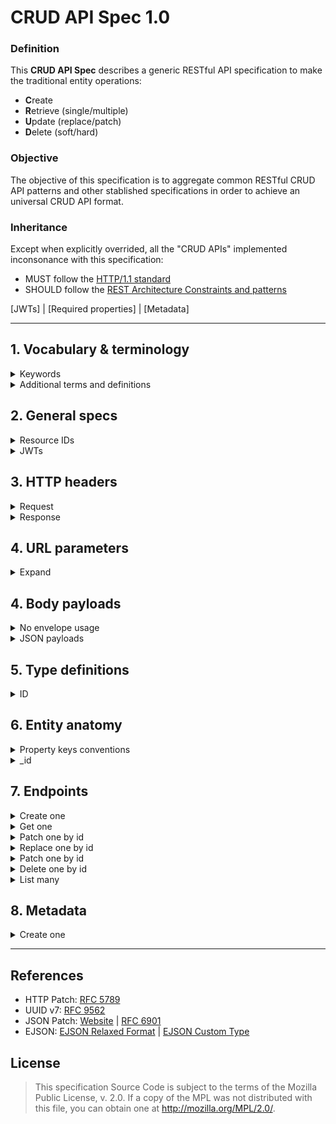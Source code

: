 # CRUD API Spec 1.0

### Definition
This **CRUD API Spec** describes a generic RESTful API specification to make the traditional entity operations:
- **C**reate
- **R**etrieve (single/multiple)
- **U**pdate (replace/patch)
- **D**elete (soft/hard)

### Objective
The objective of this specification is to aggregate common RESTful CRUD API patterns and other stablished specifications in order to achieve an universal CRUD API format.

### Inheritance
Except when explicitly overrided, all the "CRUD APIs" implemented inconsonance with this specification:
- MUST follow the [HTTP/1.1 standard](https://datatracker.ietf.org/doc/html/rfc2616)
- SHOULD follow the [REST Architecture Constraints and patterns](https://restfulapi.net/)

[JWTs] | [Required properties] | [Metadata]

---

## 1. Vocabulary & terminology
<details>
  <summary>Keywords</summary>

  ### Keywords
  The key words "MUST", "MUST NOT", "REQUIRED", "SHALL", "SHALL
    NOT", "SHOULD", "SHOULD NOT", "RECOMMENDED",  "MAY", and
    "OPTIONAL" in this document are to be interpreted as described in
    [RFC 2119](https://datatracker.ietf.org/doc/html/rfc2119).

</details>

<details>
  <summary>Additional terms and definitions</summary>

  ### Additional terms and definitions
  | Term | Definition |
  | --- | --- |
  | `slug` | a string in format `^[a-zA-Z0-9_-]+$` |
  | `uuid-hex` | an UUID represented in [default encoding format](https://datatracker.ietf.org/doc/html/rfc4122#section-3) (hexadecimal, lowercase, hyphens) |
  | `uuid-base64` | an UUID byte array represented as a base64 string (without hyphens) |
  | `uuid-ejson` | an UUID represented as a JSON object and formatted as an EJSON Custom Type, as described in [ID section](#id) |
  | Resource ID | an entity resource unique identification, such as specified in [#resource-ids] section

</details>

## 2. General specs
<details>
  <summary>Resource IDs</summary>

  ### Resource IDs
  - 🔴MUST be represented as a [`slug`](#1-vocabulary--terminology)
  - 🟡SHOULD be [`uuid-hex`](#1-vocabulary--terminology) or [`uuid-base64`](#1-vocabulary--terminology)

</details>

<details>
  <summary>JWTs</summary>

  When using JWTs, the following claims apply:

  - `sub` is 🔴REQUIRED to identify the end user performing the request. It 🟡SHOULD be an [URN](https://datatracker.ietf.org/doc/html/rfc8141) or an e-mail.
  - `email` 🟡SHOULD be used to help the API to set the author metadata information as an alternative to `sub` claim.
  - `azp` 🔵MAY indicate a Tenant ID that should be used to authorize and filter requests.

</details>

## 3. HTTP headers
<details>
  <summary>Request</summary>
  
  ### Request
  | Header | Requirements |
  | ---  | --- |
  | Accept | 🔴MUST be always present |

</details>


<details>
  <summary>Response</summary>
    
  ### Response
  | Header | Requirements |
  | ---  | --- |
  | Content-Type | 🔴MUST be always present and match the accepted media type |
  | X-Request-Id | 🟡SHOULD be an [`uuid-hex`](#1-vocabulary--terminology) |
  | ETag | 🟡SHOULD be the same value as the `_meta.hash` property |
  | Link | Related entity resources, regardless if they were stored within the entity object or not, 🟡SHOULD be referenced using the [HTTP Link header](https://developer.mozilla.org/pt-BR/docs/Web/HTTP/Headers/Link) and these relations 🔴MUST use one of the [IANA Link Relations](https://www.iana.org/assignments/link-relations/link-relations.xhtml). |

</details>

## 4. URL parameters
<details>
  <summary>Expand</summary>

  ### Path parameters
  | Parameter | Requirements |
  | ---  | --- |
  | `:id` | 🔴MUST be `alphanumeric+hiphen+under`. 🟡SHOULD be a valid UUID encoded as hex or base64 string |
  | `:entity` | 🔴MUST be `alphanumeric+hiphen+under`. |
  
</details>

## 4. Body payloads
<details>
  <summary>No envelope usage</summary>

  ### No envelope usage
  - Request and response bodies 🔴MUST represent literally the entities objects and its top-level attributes
  - Entities objects 🔴MUST NOT be wrapped in envelopes, such as `data`, `response`, `result` or any similar.
  - Related entity resources that are not explicitly stored inside entity objects 🔴MUST be referenced using the [HTTP Link header](https://developer.mozilla.org/pt-BR/docs/Web/HTTP/Headers/Link) and these relations 🔴MUST use one of the [IANA Link Relations](https://www.iana.org/assignments/link-relations/link-relations.xhtml).

</details>

<details>
  <summary>JSON payloads</summary>
  
  ### JSON payloads
  - When using JSON as the serialization method for request/response payloads, the content-type 🟡SHOULD be `application/vnd.ejson+json`.
  - When serializing language-specific types, EJSON serialization 🟡SHOULD be used in order to preserve the type information and to make sure that strongly-typed values are always represented as strings
    - The default [MongoDB EJSON specification in relaxed format](https://www.mongodb.com/docs/upcoming/reference/mongodb-extended-json/) 🔴MUST be used to serialize the most common complex types
    - Additionally, the [Meteor EJSON specification](https://docs.meteor.com/api/ejson#EJSON-addType) 🔵MAY be used to serialize other custom types
  
</details>

## 5. Type definitions
<details>
  <summary>ID</summary>

  ### ID
  - The ID type 🔴MUST be an object with the following properties below:
    - `$type`: must be `"uuid"`
    - `$hex`: the standardized `uuid-hex` representation of the UUID value
    - `$64`: the alternative `uuid-base64` representation of the UUID value
 
</details>

## 6. Entity anatomy
<details>
  <summary>Property keys conventions</summary>

  ### Property keys conventions
  - Properties prefixed by underscores `_` 🟡SHOULD NOT be used unless specified by this specification
  - It is 🟡RECOMMENDED, although it is not important, to use `camelCase` as the default naming convention for properties keys
 
</details>

<details>
  <summary>_id</summary>

  ### `_id`
  - All entity objects 🔴MUST have an `_id` property.
  - The type of this property 🟡SHOULD be the [ID type](#id)
    - When it is not possible to use the [ID type](#id), the property type 🟡SHOULD be a [`slug`](#1-vocabulary--terminology)
 
</details>

## 7. Endpoints
<details>
  <summary>Create one</summary>

  ### Create one
  ```
  POST /:entity/
  ```
  - Request body
    -  Top level: an entity object
    -  `_id` property is accepted if is a valid UUID-ejson
</details>

<details>
  <summary>Get one</summary>

  ### Get one
  ```
  GET /:entity/:id
  ```
</details>

<details>
  <summary>Patch one by id</summary>

  ### Patch one by id
  ```
  PATCH /:entity/:id
  ```
  - Request body
    - Top level: either one of:
      - (Short form) a partial entity object that describes each property/value that must be replaced
      - (Long form) a [JSON Patch](https://jsonpatch.com/) operations array
    -  `_id` is forbidden
</details>

<details>
  <summary>Replace one by id</summary>

  ### Replace one by id
  ```
  PUT /:entity/:id
  ```
  - The same definition as [Create one](#create-one)

</details>

<details>
  <summary>Patch one by id</summary>

  ### Replace one by id
  ```
  PUT /:entity/:id
  ```
  - The same definition as [Create one](#create-one)

</details>
 
<details>
  <summary>Delete one by id</summary>

  ### Replace one by id
  ```
  DELETE /:entity/:id?[force=true]
  ```
  - Request query
    - `force=true` (optional): if it is present, the resouce MUST be permanently deleted. Otherwise, the entity object should be softly deleted in the server by setting the property `_meta.status` to `ARCHIVED`.
  - Response status: `204`

</details>

<details>
  <summary>List many</summary>

  ### List many
  ```
  GET /:entity?[status]&[sort]&[fields]&[page]&[per_page]
  ```
  - Request query
    - `status` (optional):
      - one of the enum values: `published` (default if ommited), `drafts` or `archived`.
      - Multiple values are accepted in comma-separated format.
      - Example: `published,drafts`.
    - `sort` (optional):
      - one or many entity property keys for sorting.
      - Multiple values are accepted in comma-separated format.
      - Dot-notation should be used for nested properties.
      - The `-` hyphen should be used together with a property key to indicate a descending order.
    - `fields` (optional):
      - one or many entity property keys for projection.
      - Multiple values are accepted in comma-separated format.
      - Dot-notation should be used for nested properties.
      - The `-` hyphen should be used together with a property key to omit a property.

</details>

## 8. Metadata
<details>
  <summary>Create one</summary>

  ### Create one
  ```
  POST /:entity/
  ```
  - Request body
    -  Top level: an entity object
    -  `_id` property is accepted if is a valid UUID-ejson
</details>

---

## References

- HTTP Patch: [RFC 5789](https://datatracker.ietf.org/doc/html/rfc5789)
- UUID v7: [RFC 9562](https://www.rfc-editor.org/rfc/rfc9562#section-5.7)
- JSON Patch: [Website](https://jsonpatch.com/) | [RFC 6901](https://datatracker.ietf.org/doc/html/rfc6901/)
- EJSON: [EJSON Relaxed Format](https://www.mongodb.com/docs/upcoming/reference/mongodb-extended-json/) | [EJSON Custom Type](https://docs.meteor.com/api/ejson#EJSON-addType)

## License

> This specification Source Code is subject to the terms of the Mozilla Public License, v. 2.0. If a copy of the MPL was not distributed with this file, you can obtain one at http://mozilla.org/MPL/2.0/.
